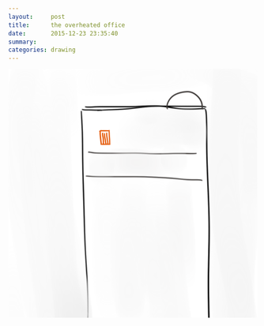 ```yaml
---
layout:     post
title:      the overheated office
date:       2015-12-23 23:35:40
summary:    
categories: drawing
---
```

![the overheated office](/images/blog/the-overheated-office.png "like an oven")
